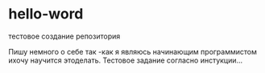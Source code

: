# hello-word
тестовое создание репозитория


Пишу немного о себе так -как я являюсь  начинающим программистом ихочу научится  этоделать.
Тестовое задание согласно инстукции...
